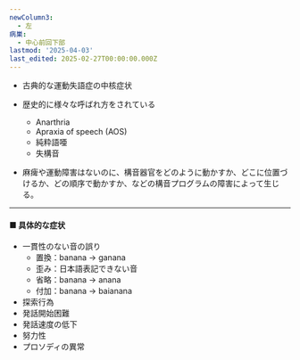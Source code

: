 ```yaml
---
newColumn3:
  - 左
病巣:
  - 中心前回下部
lastmod: '2025-04-03'
last_edited: 2025-02-27T00:00:00.000Z
---
```


- 古典的な運動失語症の中核症状

- 歴史的に様々な呼ばれ方をされている
	- Anarthria
	- Apraxia of speech (AOS)
	- 純粋語唖
	- 失構音

- 麻痺や運動障害はないのに、構音器官をどのように動かすか、どこに位置づけるか、どの順序で動かすか、などの構音プログラムの障害によって生じる。

--- 

#### ■ 具体的な症状

- 一貫性のない音の誤り
	- 置換：banana → ganana
	- 歪み：日本語表記できない音
	- 省略：banana → anana
	- 付加：banana → baianana
- 探索行為
- 発話開始困難
- 発話速度の低下
- 努力性
- プロソディの異常

